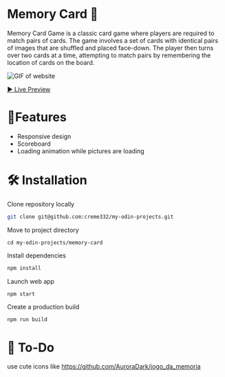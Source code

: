 # Memory Card 🧠

Memory Card Game is a classic card game where players are required to match pairs of cards. The game involves a set of cards with identical pairs of images that are shuffled and placed face-down. The player then turns over two cards at a time, attempting to match pairs by remembering the location of cards on the board.

![GIF of website]()

[▶ Live Preview](https://creme332.github.io/my-odin-projects/memory-card/build/)


# 🚀Features
- Responsive design
- Scoreboard
- Loading animation while pictures are loading
# 🛠 Installation
Clone repository locally
```bash
git clone git@github.com:creme332/my-odin-projects.git
```
Move to project directory
```
cd my-odin-projects/memory-card
```
Install dependencies
```bash
npm install
```
Launch web app  
```bash
npm start
```
Create a production build
```bash
npm run build
```

# 🔨 To-Do
use cute icons like https://github.com/AuroraDark/jogo_da_memoria

